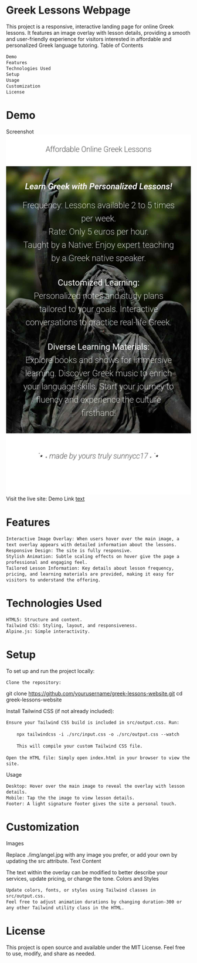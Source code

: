 

# Greek Lessons Webpage

This project is a responsive, interactive landing page for online Greek lessons. It features an image overlay with lesson details, providing a smooth and user-friendly experience for visitors interested in affordable and personalized Greek language tutoring.
Table of Contents

    Demo
    Features
    Technologies Used
    Setup
    Usage
    Customization
    License

# Demo

Screenshot ![Screenshot](./img/demo.jpg) Visit the live site: Demo Link [text](https://sunnycc17.github.io/greek-lessons/)

# Features

    Interactive Image Overlay: When users hover over the main image, a text overlay appears with detailed information about the lessons.
    Responsive Design: The site is fully responsive.
    Stylish Animation: Subtle scaling effects on hover give the page a professional and engaging feel.
    Tailored Lesson Information: Key details about lesson frequency, pricing, and learning materials are provided, making it easy for visitors to understand the offering.

# Technologies Used

    HTML5: Structure and content.
    Tailwind CSS: Styling, layout, and responsiveness.
    Alpine.js: Simple interactivity.

# Setup

To set up and run the project locally:

    Clone the repository:

git clone https://github.com/yourusername/greek-lessons-website.git
cd greek-lessons-website

Install Tailwind CSS (if not already included):

    Ensure your Tailwind CSS build is included in src/output.css. Run:

        npx tailwindcss -i ./src/input.css -o ./src/output.css --watch

        This will compile your custom Tailwind CSS file.

    Open the HTML file: Simply open index.html in your browser to view the site.

Usage

    Desktop: Hover over the main image to reveal the overlay with lesson details.
    Mobile: Tap the the image to view lesson details.
    Footer: A light signature footer gives the site a personal touch.

# Customization
Images

Replace ./img/angel.jpg with any image you prefer, or add your own by updating the src attribute.
Text Content

The text within the overlay can be modified to better describe your services, update pricing, or change the tone.
Colors and Styles

    Update colors, fonts, or styles using Tailwind classes in src/output.css.
    Feel free to adjust animation durations by changing duration-300 or any other Tailwind utility class in the HTML.

# License

This project is open source and available under the MIT License. Feel free to use, modify, and share as needed.

